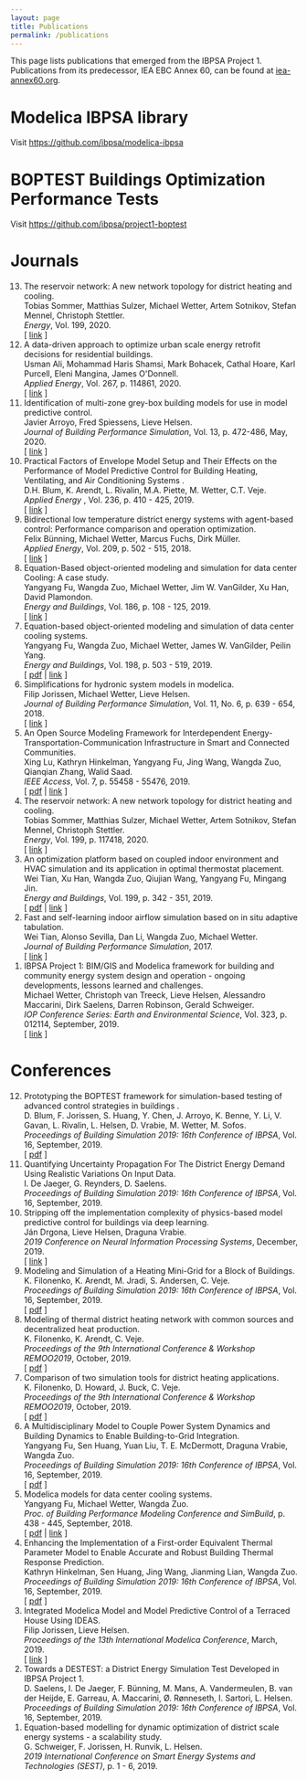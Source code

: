 ```yaml
---
layout: page
title: Publications
permalink: /publications
---
```


<p>
This page lists publications that emerged from the IBPSA Project 1.
Publications from its predecessor, IEA EBC Annex 60, can be found at
<a href="http://www.iea-annex60.org/pubs.html">iea-annex60.org</a>.
</p>
<h1>Modelica IBPSA library</h1>
<p>
Visit
<a href="https://github.com/ibpsa/modelica-ibpsa">https://github.com/ibpsa/modelica-ibpsa</a>
</p>
<h1>BOPTEST Buildings Optimization Performance Tests</h1>
<p>
Visit
<a href="https://github.com/ibpsa/project1-boptest">https://github.com/ibpsa/project1-boptest</a>
</p>


<h1>Journals</h1>
<ol reversed>
<li>
<span class="title">The reservoir network: A new network topology for district heating and cooling</span>.<br><span class="author">Tobias Sommer, Matthias Sulzer, Michael Wetter, Artem Sotnikov, Stefan Mennel, Christoph Stettler</span>.<br><i>Energy</i>, Vol. 199, <span class="year">2020</span>.<br>[ <a href="http://dx.doi.org/10.1016/j.energy.2020.117418">link</a> ]
</li>
<li>
<span class="title">A data-driven approach to optimize urban scale energy retrofit decisions for residential buildings</span>.<br><span class="author">Usman Ali, Mohammad Haris Shamsi, Mark Bohacek, Cathal Hoare, Karl Purcell, Eleni Mangina, James O'Donnell</span>.<br><i>Applied Energy</i>, Vol. 267, p. 114861, <span class="year">2020</span>.<br>[ <a href="http://www.sciencedirect.com/science/article/pii/S0306261920303731">link</a> ]
</li>
<li>
<span class="title">Identification of multi-zone grey-box building models for use in model predictive control</span>.<br><span class="author">Javier Arroyo, Fred Spiessens, Lieve Helsen</span>.<br><i>Journal of Building Performance Simulation</i>, Vol. 13, p. 472-486, <span class="month">May</span>, <span class="year">2020</span>.<br>[ <a href="https://doi.org/10.1080/19401493.2020.1770861">link</a> ]
</li>
<li>
<span class="title">Practical Factors of Envelope Model Setup and Their Effects on the Performance of Model Predictive Control for Building Heating, Ventilating, and Air Conditioning Systems </span>.<br><span class="author">D.H. Blum, K. Arendt, L. Rivalin, M.A. Piette, M. Wetter, C.T. Veje</span>.<br><i>Applied Energy </i>, Vol. 236, p. 410 - 425, <span class="year">2019</span>.<br>[ <a href="http://www.sciencedirect.com/science/article/pii/S0306261918318099">link</a> ]
</li>
<li>
<span class="title">Bidirectional low temperature district energy systems with agent-based control: Performance comparison and operation optimization</span>.<br><span class="author">Felix B&uuml;nning, Michael Wetter, Marcus Fuchs, Dirk M&uuml;ller</span>.<br><i>Applied Energy</i>, Vol. 209, p. 502 - 515, <span class="year">2018</span>.<br>[ <a href="https://doi.org/10.1016/j.apenergy.2017.10.072">link</a> ]
</li>
<li>
<span class="title">Equation-Based object-oriented modeling and simulation for data center Cooling: A case study</span>.<br><span class="author">Yangyang Fu, Wangda Zuo, Michael Wetter, Jim W. VanGilder, Xu Han, David Plamondon</span>.<br><i>Energy and Buildings</i>, Vol. 186, p. 108 - 125, <span class="year">2019</span>.<br>[ <a href="http://www.sciencedirect.com/science/article/pii/S0378778818330573">link</a> ]
</li>
<li>
<span class="title">Equation-based object-oriented modeling and simulation of data center cooling systems</span>.<br><span class="author">Yangyang Fu, Wangda Zuo, Michael Wetter, James W. VanGilder, Peilin Yang</span>.<br><i>Energy and Buildings</i>, Vol. 198, p. 503 - 519, <span class="year">2019</span>.<br>[ <a href="./pubs/pdf/FuZuoEtAl_2019_1.pdf">pdf</a> | <a href="http://www.sciencedirect.com/science/article/pii/S0378778819307078">link</a> ]
</li>
<li>
<span class="title">Simplifications for hydronic system models in modelica</span>.<br><span class="author">Filip Jorissen, Michael Wetter, Lieve Helsen</span>.<br><i>Journal of Building Performance Simulation</i>, Vol. 11, No. 6, p. 639 - 654, <span class="year">2018</span>.<br>[ <a href="https://www.tandfonline.com/doi/full/10.1080/19401493.2017.1421263">link</a> ]
</li>
<li>
<span class="title">An Open Source Modeling Framework for Interdependent Energy-Transportation-Communication Infrastructure in Smart and Connected Communities</span>.<br><span class="author">Xing Lu, Kathryn Hinkelman, Yangyang Fu, Jing Wang, Wangda Zuo, Qianqian Zhang, Walid Saad</span>.<br><i>IEEE Access</i>, Vol. 7, p. 55458 - 55476, <span class="year">2019</span>.<br>[ <a href="./pubs/pdf/LuHinkelmanEtAl_2019_1.pdf">pdf</a> | <a href="https://ieeexplore.ieee.org/document/8700176">link</a> ]
</li>
<li>
<span class="title">The reservoir network: A new network topology for district heating and cooling</span>.<br><span class="author">Tobias Sommer, Matthias Sulzer, Michael Wetter, Artem Sotnikov, Stefan Mennel, Christoph Stettler</span>.<br><i>Energy</i>, Vol. 199, p. 117418, <span class="year">2020</span>.<br>[ <a href="https://www.sciencedirect.com/science/article/abs/pii/S0360544220305259">link</a> ]
</li>
<li>
<span class="title">An optimization platform based on coupled indoor environment and HVAC simulation and its application in optimal thermostat placement</span>.<br><span class="author">Wei Tian, Xu Han, Wangda Zuo, Qiujian Wang, Yangyang Fu, Mingang Jin</span>.<br><i>Energy and Buildings</i>, Vol. 199, p. 342 - 351, <span class="year">2019</span>.<br>[ <a href="./pubs/pdf/TianHanEtAl_2019_1.pdf">pdf</a> | <a href="http://www.sciencedirect.com/science/article/pii/S037877881931206X">link</a> ]
</li>
<li>
<span class="title">Fast and self-learning indoor airflow simulation based on in situ adaptive tabulation</span>.<br><span class="author">Wei Tian, Alonso Sevilla, Dan Li, Wangda Zuo, Michael Wetter</span>.<br><i>Journal of Building Performance Simulation</i>, <span class="year">2017</span>.<br>[ <a href="https://www.tandfonline.com/doi/abs/10.1080/19401493.2017.1288761">link</a> ]
</li>
<li>
<span class="title">IBPSA Project 1: BIM/GIS and Modelica framework for building and community energy system design and operation - ongoing developments, lessons learned and challenges</span>.<br><span class="author">Michael Wetter, Christoph van Treeck, Lieve Helsen, Alessandro Maccarini, Dirk Saelens, Darren Robinson, Gerald Schweiger</span>.<br><i>IOP Conference Series: Earth and Environmental Science</i>, Vol. 323, p. 012114, <span class="month">September</span>, <span class="year">2019</span>.<br>[ <a href="https://www.doi.org/10.1088/1755-1315/323/1/012114">link</a> ]
</li>
</ol>

<h1>Conferences</h1>
<ol reversed>
<li>
<span class="title">Prototyping the BOPTEST framework for simulation-based testing of advanced control strategies in buildings </span>.<br><span class="author">D. Blum, F. Jorissen, S. Huang, Y. Chen, J. Arroyo, K. Benne, Y. Li, V. Gavan, L. Rivalin, L. Helsen, D. Vrabie, M. Wetter, M. Sofos</span>.<br><i>Proceedings of Building Simulation 2019: 16th Conference of IBPSA</i>, Vol. 16, <span class="month">September</span>, <span class="year">2019</span>.<br>[ <a href="./pubs/pdf/BlumJorissenEtAl_2019_1.pdf">pdf</a> ]
</li>
<li>
<span class="title">Quantifying Uncertainty Propagation For The District Energy Demand Using Realistic Variations On Input Data</span>.<br><span class="author">I. De Jaeger, G. Reynders, D. Saelens</span>.<br><i>Proceedings of Building Simulation 2019: 16th Conference of IBPSA</i>, Vol. 16, <span class="month">September</span>, <span class="year">2019</span>.<br>
</li>
<li>
<span class="title">Stripping off the implementation complexity of physics-based model predictive control for buildings via deep learning</span>.<br><span class="author">J&aacute;n Drgona, Lieve Helsen, Draguna Vrabie</span>.<br><i>2019 Conference on Neural Information Processing Systems</i>, <span class="month">December</span>, <span class="year">2019</span>.<br>[ <a href="https://www.climatechange.ai/NeurIPS2019_workshop.html">link</a> ]
</li>
<li>
<span class="title">Modeling and Simulation of a Heating Mini-Grid for a Block of Buildings</span>.<br><span class="author">K. Filonenko, K. Arendt, M. Jradi, S. Andersen, C. Veje</span>.<br><i>Proceedings of Building Simulation 2019: 16th Conference of IBPSA</i>, Vol. 16, <span class="month">September</span>, <span class="year">2019</span>.<br>[ <a href="./pubs/pdf/FilonenkoArendtEtAl_2019_1.pdf">pdf</a> ]
</li>
<li>
<span class="title">Modeling of thermal district heating network with common sources and decentralized heat production</span>.<br><span class="author">K. Filonenko, K. Arendt, C. Veje</span>.<br><i>Proceedings of the 9th International Conference & Workshop REMOO2019</i>, <span class="month">October</span>, <span class="year">2019</span>.<br>[ <a href="./pubs/pdf/FilonenkoArendtVeje_2019_1.pdf">pdf</a> ]
</li>
<li>
<span class="title">Comparison of two simulation tools for district heating applications</span>.<br><span class="author">K. Filonenko, D. Howard, J. Buck, C. Veje</span>.<br><i>Proceedings of the 9th International Conference & Workshop REMOO2019</i>, <span class="month">October</span>, <span class="year">2019</span>.<br>[ <a href="./pubs/pdf/FilonenkoHowardEtAl_2019_1.pdf">pdf</a> ]
</li>
<li>
<span class="title">A Multidisciplinary Model to Couple Power System Dynamics and Building Dynamics to Enable Building-to-Grid Integration</span>.<br><span class="author">Yangyang Fu, Sen Huang, Yuan Liu, T. E. McDermott, Draguna Vrabie, Wangda Zuo</span>.<br><i>Proceedings of Building Simulation 2019: 16th Conference of IBPSA</i>, Vol. 16, <span class="month">September</span>, <span class="year">2019</span>.<br>[ <a href="./pubs/pdf/FuHuangEtAl_2019_1.pdf">pdf</a> ]
</li>
<li>
<span class="title">Modelica models for data center cooling systems</span>.<br><span class="author">Yangyang Fu, Michael Wetter, Wangda Zuo</span>.<br><i>Proc. of Building Performance Modeling Conference and SimBuild</i>, p. 438 - 445, <span class="month">September</span>, <span class="year">2018</span>.<br>[ <a href="./pubs/pdf/FuWetterZuo_2018_1.pdf">pdf</a> | <a href="https://simulationresearch.lbl.gov/wetter/download/2018-simBuild-dataCenter.pdf">link</a> ]
</li>
<li>
<span class="title">Enhancing the Implementation of a First-order Equivalent Thermal Parameter Model to Enable Accurate and Robust Building Thermal Response Prediction</span>.<br><span class="author">Kathryn Hinkelman, Sen Huang, Jing Wang, Jianming Lian, Wangda Zuo</span>.<br><i>Proceedings of Building Simulation 2019: 16th Conference of IBPSA</i>, Vol. 16, <span class="month">September</span>, <span class="year">2019</span>.<br>[ <a href="./pubs/pdf/HinkelmanHuangEtAl_2019_1.pdf">pdf</a> ]
</li>
<li>
<span class="title">Integrated Modelica Model and Model Predictive Control of a Terraced House Using IDEAS</span>.<br><span class="author">Filip Jorissen, Lieve Helsen</span>.<br><i>Proceedings of the 13th International Modelica Conference</i>, <span class="month">March</span>, <span class="year">2019</span>.<br>[ <a href="https://modelica.org/events/modelica2019/proceedings/html/papers/Modelica2019paper2A2.pdf">link</a> ]
</li>
<li>
<span class="title">Towards a DESTEST: a District Energy Simulation Test Developed in IBPSA Project 1</span>.<br><span class="author">D. Saelens, I. De Jaeger, F. B&uuml;nning, M. Mans, A. Vandermeulen, B. van der Heijde, E. Garreau, A. Maccarini,  &Oslash;. R&oslash;nneseth, I. Sartori, L. Helsen</span>.<br><i>Proceedings of Building Simulation 2019: 16th Conference of IBPSA</i>, Vol. 16, <span class="month">September</span>, <span class="year">2019</span>.<br>
</li>
<li>
<span class="title">Equation-based modelling for dynamic optimization of district scale energy systems - a scalability study</span>.<br><span class="author">G. Schweiger, F. Jorissen, H. Runvik, L. Helsen</span>.<br><i>2019 International Conference on Smart Energy Systems and Technologies (SEST)</i>, p. 1 - 6, <span class="year">2019</span>.<br>
</li>
</ol>

